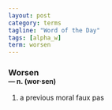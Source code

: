 ```yaml
---
layout: post
category: terms
tagline: "Word of the Day"
tags: [alpha_w]
term: worsen
---
```


<h3>Worsen<br/> <small>&mdash; n. (wor<span>&middot;</span>sen)</small></h3>
<p><ol>
<li>a previous moral faux pas</li>
</ol></p>
